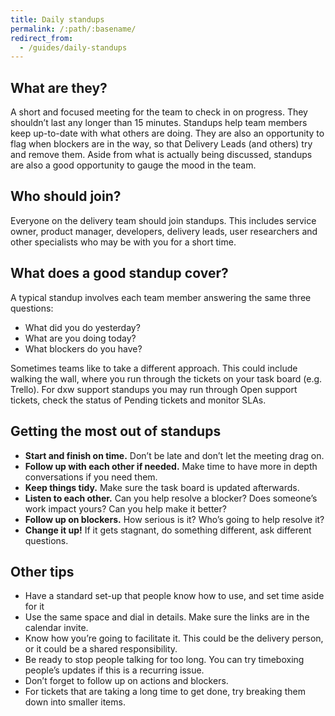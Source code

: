 ```yaml
---
title: Daily standups
permalink: /:path/:basename/
redirect_from:
  - /guides/daily-standups
---
```

## What are they?

A short and focused meeting for the team to check in on progress. They shouldn’t
last any longer than 15 minutes. Standups help team members keep up-to-date with
what others are doing. They are also an opportunity to flag when blockers are in
the way, so that Delivery Leads (and others) try and remove them. Aside from
what is actually being discussed, standups are also a good opportunity to gauge
the mood in the team.

## Who should join?

Everyone on the delivery team should join standups. This includes service owner,
product manager, developers, delivery leads, user researchers and other
specialists who may be with you for a short time.

## What does a good standup cover?

A typical standup involves each team member answering the same three questions:

* What did you do yesterday?
* What are you doing today?
* What blockers do you have?

Sometimes teams like to take a different approach. This could include walking
the wall, where you run through the tickets on your task board (e.g. Trello).
For dxw support standups you may run through Open support tickets, check the
status of Pending tickets and monitor SLAs.

## Getting the most out of standups

* **Start and finish on time.** Don’t be late and don’t let the meeting drag on.
* **Follow up with each other if needed.** Make time to have more in depth
  conversations if you need them.
* **Keep things tidy.** Make sure the task board is updated afterwards.
* **Listen to each other.** Can you help resolve a blocker? Does someone’s work
  impact yours? Can you help make it better?
* **Follow up on blockers.** How serious is it? Who’s going to help resolve it?
* **Change it up!** If it gets stagnant, do something different, ask different
  questions.

## Other tips

* Have a standard set-up that people know how to use, and set time aside for it
* Use the same space and dial in details. Make sure the links are in the
  calendar invite.
* Know how you’re going to facilitate it. This could be the delivery person, or
  it could be a shared responsibility.
* Be ready to stop people talking for too long. You can try timeboxing people’s
  updates if this is a recurring issue.
* Don’t forget to follow up on actions and blockers.
* For tickets that are taking a long time to get done, try breaking them down
  into smaller items.